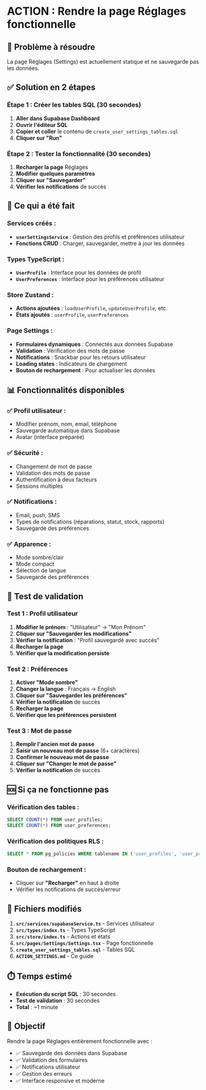 # ACTION : Rendre la page Réglages fonctionnelle

## 🚨 Problème à résoudre
La page Réglages (Settings) est actuellement statique et ne sauvegarde pas les données.

## ✅ Solution en 2 étapes

### Étape 1 : Créer les tables SQL (30 secondes)

1. **Aller dans Supabase Dashboard**
2. **Ouvrir l'éditeur SQL**
3. **Copier et coller** le contenu de `create_user_settings_tables.sql`
4. **Cliquer sur "Run"**

### Étape 2 : Tester la fonctionnalité (30 secondes)

1. **Recharger la page** Réglages
2. **Modifier quelques paramètres**
3. **Cliquer sur "Sauvegarder"**
4. **Vérifier les notifications** de succès

## 🔧 Ce qui a été fait

### Services créés :
- **`userSettingsService`** : Gestion des profils et préférences utilisateur
- **Fonctions CRUD** : Charger, sauvegarder, mettre à jour les données

### Types TypeScript :
- **`UserProfile`** : Interface pour les données de profil
- **`UserPreferences`** : Interface pour les préférences utilisateur

### Store Zustand :
- **Actions ajoutées** : `loadUserProfile`, `updateUserProfile`, etc.
- **États ajoutés** : `userProfile`, `userPreferences`

### Page Settings :
- **Formulaires dynamiques** : Connectés aux données Supabase
- **Validation** : Vérification des mots de passe
- **Notifications** : Snackbar pour les retours utilisateur
- **Loading states** : Indicateurs de chargement
- **Bouton de rechargement** : Pour actualiser les données

## 📊 Fonctionnalités disponibles

### ✅ Profil utilisateur :
- Modifier prénom, nom, email, téléphone
- Sauvegarde automatique dans Supabase
- Avatar (interface préparée)

### ✅ Sécurité :
- Changement de mot de passe
- Validation des mots de passe
- Authentification à deux facteurs
- Sessions multiples

### ✅ Notifications :
- Email, push, SMS
- Types de notifications (réparations, statut, stock, rapports)
- Sauvegarde des préférences

### ✅ Apparence :
- Mode sombre/clair
- Mode compact
- Sélection de langue
- Sauvegarde des préférences

## 🧪 Test de validation

### Test 1 : Profil utilisateur
1. **Modifier le prénom** : "Utilisateur" → "Mon Prénom"
2. **Cliquer sur "Sauvegarder les modifications"**
3. **Vérifier la notification** : "Profil sauvegardé avec succès"
4. **Recharger la page**
5. **Vérifier que la modification persiste**

### Test 2 : Préférences
1. **Activer "Mode sombre"**
2. **Changer la langue** : Français → English
3. **Cliquer sur "Sauvegarder les préférences"**
4. **Vérifier la notification** de succès
5. **Recharger la page**
6. **Vérifier que les préférences persistent**

### Test 3 : Mot de passe
1. **Remplir l'ancien mot de passe**
2. **Saisir un nouveau mot de passe** (6+ caractères)
3. **Confirmer le nouveau mot de passe**
4. **Cliquer sur "Changer le mot de passe"**
5. **Vérifier la notification** de succès

## 🆘 Si ça ne fonctionne pas

### Vérification des tables :
```sql
SELECT COUNT(*) FROM user_profiles;
SELECT COUNT(*) FROM user_preferences;
```

### Vérification des politiques RLS :
```sql
SELECT * FROM pg_policies WHERE tablename IN ('user_profiles', 'user_preferences');
```

### Bouton de rechargement :
- Cliquer sur **"Recharger"** en haut à droite
- Vérifier les notifications de succès/erreur

## 📁 Fichiers modifiés

1. **`src/services/supabaseService.ts`** - Services utilisateur
2. **`src/types/index.ts`** - Types TypeScript
3. **`src/store/index.ts`** - Actions et états
4. **`src/pages/Settings/Settings.tsx`** - Page fonctionnelle
5. **`create_user_settings_tables.sql`** - Tables SQL
6. **`ACTION_SETTINGS.md`** - Ce guide

## ⏱️ Temps estimé

- **Exécution du script SQL** : 30 secondes
- **Test de validation** : 30 secondes
- **Total** : ~1 minute

## 🎯 Objectif

Rendre la page Réglages entièrement fonctionnelle avec :
- ✅ Sauvegarde des données dans Supabase
- ✅ Validation des formulaires
- ✅ Notifications utilisateur
- ✅ Gestion des erreurs
- ✅ Interface responsive et moderne

